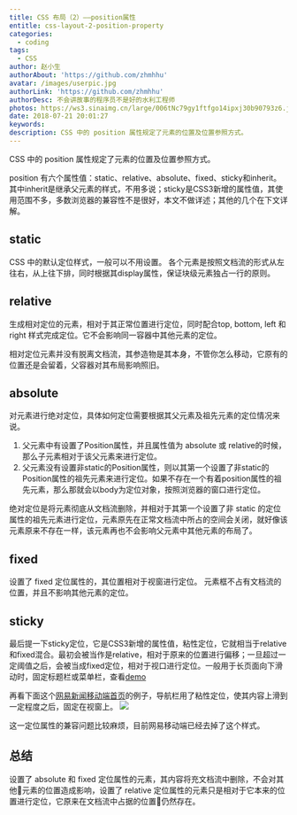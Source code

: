 ```yaml
---
title: CSS 布局（2）——position属性
entitle: css-layout-2-position-property
categories:
  - coding
tags:
  - CSS
author: 赵小生
authorAbout: 'https://github.com/zhmhhu'
avatar: /images/userpic.jpg
authorLink: 'https://github.com/zhmhhu'
authorDesc: 不会讲故事的程序员不是好的水利工程师
photos: https://ws3.sinaimg.cn/large/006tNc79gy1ftfgo14ipxj30b90793z6.jpg
date: 2018-07-21 20:01:27
keywords:
description: CSS 中的 position 属性规定了元素的位置及位置参照方式。
---
```

CSS 中的 position 属性规定了元素的位置及位置参照方式。

position 有六个属性值：static、relative、absolute、fixed、sticky和inherit。其中inherit是继承父元素的样式，不用多说；sticky是CSS3新增的属性值，其使用范围不多，多数浏览器的兼容性不是很好，本文不做详述；其他的几个在下文详解。

## static
CSS 中的默认定位样式，一般可以不用设置。 各个元素是按照文档流的形式从左往右，从上往下排，同时根据其display属性，保证块级元素独占一行的原则。

## relative
生成相对定位的元素，相对于其正常位置进行定位，同时配合top, bottom, left 和 right 样式完成定位。它不会影响同一容器中其他元素的定位。

相对定位元素并没有脱离文档流，其参造物是其本身，不管你怎么移动，它原有的位置还是会留着，父容器对其布局影响照旧。

## absolute
对元素进行绝对定位，具体如何定位需要根据其父元素及祖先元素的定位情况来说。

1. 父元素中有设置了Position属性，并且属性值为 absolute 或 relative的时候，那么子元素相对于该父元素来进行定位。
2. 父元素没有设置非static的Position属性，则以其第一个设置了非static的Position属性的祖先元素来进行定位。如果不存在一个有着position属性的祖先元素，那么那就会以body为定位对象，按照浏览器的窗口进行定位。

绝对定位是将元素彻底从文档流删除，并相对于其第一个设置了非 static 的定位属性的祖先元素进行定位，元素原先在正常文档流中所占的空间会关闭，就好像该元素原来不存在一样，该元素再也不会影响父元素中其他元素的布局了。

## fixed
设置了 fixed 定位属性的，其位置相对于视窗进行定位。
元素框不占有文档流的位置，并且不影响其他元素的定位。

## sticky
最后提一下sticky定位，它是CSS3新增的属性值，粘性定位，它就相当于relative和fixed混合。最初会被当作是relative，相对于原来的位置进行偏移；一旦超过一定阈值之后，会被当成fixed定位，相对于视口进行定位。一般用于长页面向下滑动时，固定标题栏或菜单栏，查看[demo](https://jsbin.com/moxetad/edit?html,css,output)

再看下面这个[网易新闻移动端首页](https://3g.163.com/touch/news?version=v_standard)的例子，导航栏用了粘性定位，使其内容上滑到一定程度之后，固定在视窗上。
![](https://ws1.sinaimg.cn/large/006tNc79gy1fthrdue138g30ao0ig4qr.gif)

这一定位属性的兼容问题比较麻烦，目前网易移动端已经去掉了这个样式。

## 总结
设置了 absolute 和 fixed 定位属性的元素，其内容将充文档流中删除，不会对其他元素的位置造成影响，设置了 relative 定位属性的元素只是相对于它本来的位置进行定位，它原来在文档流中占据的位置仍然存在。
